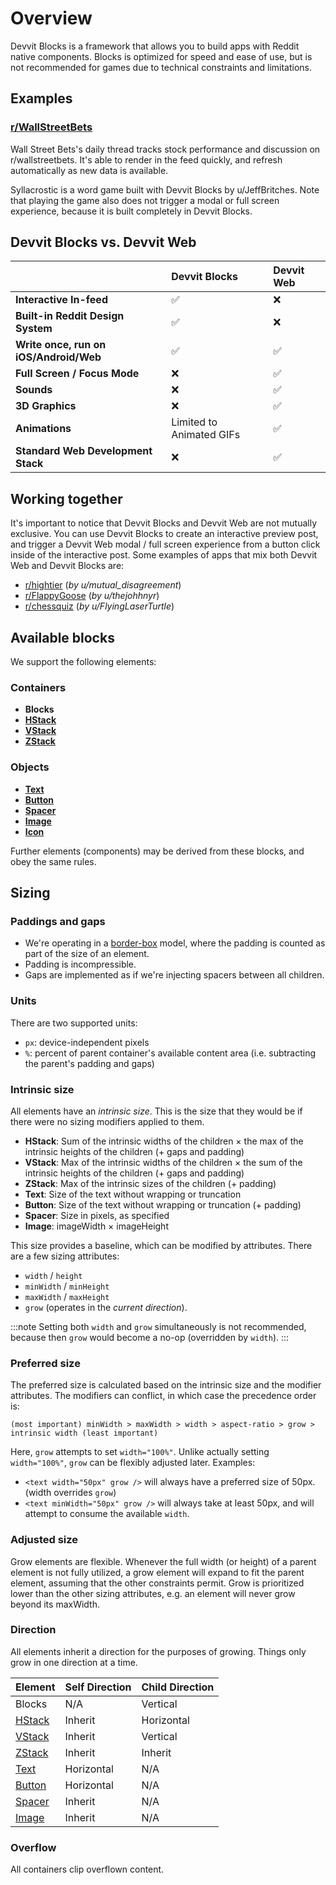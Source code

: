 # Overview

Devvit Blocks is a framework that allows you to build apps with Reddit native components. Blocks is optimized for speed and ease of use, but is not recommended for games due to technical constraints and limitations.

## Examples

### [r/WallStreetBets](https://www.reddit.com/r/wallstreetbets)

Wall Street Bets's daily thread tracks stock performance and discussion on r/wallstreetbets. It's able to render in the feed quickly, and refresh automatically as new data is available.

Syllacrostic is a word game built with Devvit Blocks by u/JeffBritches. Note that playing the game also does not trigger a modal or full screen experience, because it is built completely in Devvit Blocks.

## Devvit Blocks vs. Devvit Web

|                                        | Devvit Blocks            | Devvit Web |
| :------------------------------------- | :----------------------- | :--------- |
| **Interactive In-feed**                | ✅                       | ❌         |
| **Built-in Reddit Design System**      | ✅                       | ❌         |
| **Write once, run on iOS/Android/Web** | ✅                       | ✅         |
| **Full Screen / Focus Mode**           | ❌                       | ✅         |
| **Sounds**                             | ❌                       | ✅         |
| **3D Graphics**                        | ❌                       | ✅         |
| **Animations**                         | Limited to Animated GIFs | ✅         |
| **Standard Web Development Stack**     | ❌                       | ✅         |

## Working together

It's important to notice that Devvit Blocks and Devvit Web are not mutually exclusive. You can use Devvit Blocks to create an interactive preview post, and trigger a Devvit Web modal / full screen experience from a button click inside of the interactive post. Some examples of apps that mix both Devvit Web and Devvit Blocks are:

- [r/hightier](https://www.reddit.com/r/hightier) (_by u/mutual_disagreement_)
- [r/FlappyGoose](https://www.reddit.com/r/FlappyGoose) (_by u/thejohhnyr_)
- [r/chessquiz](https://www.reddit.com/r/chessquiz) (_by u/FlyingLaserTurtle_)

## Available blocks

We support the following elements:

### Containers

- **Blocks**
- [**HStack**](../../../blocks/stacks)
- [**VStack**](../../../blocks/stacks)
- [**ZStack**](../../../blocks/stacks)

### Objects

- [**Text**](../../../blocks/text)
- [**Button**](../../../blocks/button)
- [**Spacer**](../../../blocks/spacer)
- [**Image**](../../../blocks/image)
- [**Icon**](../../../blocks/icon)

Further elements (components) may be derived from these blocks, and obey the same rules.

## Sizing

### Paddings and gaps

- We're operating in a [border-box](https://developer.mozilla.org/en-US/docs/Web/CSS/box-sizing) model, where the padding is counted as part of the size of an element.
- Padding is incompressible.
- Gaps are implemented as if we're injecting spacers between all children.

### Units

There are two supported units:

- `px`: device-independent pixels
- `%`: percent of parent container's available content area (i.e. subtracting the parent's padding and gaps)

### Intrinsic size

All elements have an _intrinsic size_. This is the size that they would be if there were no sizing modifiers applied to them.

- **HStack**: Sum of the intrinsic widths of the children &times; the max of the intrinsic heights of the children (+ gaps and padding)
- **VStack**: Max of the intrinsic widths of the children &times; the sum of the intrinsic heights of the children (+ gaps and padding)
- **ZStack**: Max of the intrinsic sizes of the children (+ padding)
- **Text**: Size of the text without wrapping or truncation
- **Button**: Size of the text without wrapping or truncation (+ padding)
- **Spacer**: Size in pixels, as specified
- **Image**: imageWidth &times; imageHeight

This size provides a baseline, which can be modified by attributes. There are a few sizing attributes:

- `width` / `height`
- `minWidth` / `minHeight`
- `maxWidth` / `maxHeight`
- `grow` (operates in the _current direction_).

:::note
Setting both `width` and `grow` simultaneously is not recommended, because then `grow` would become a no-op (overridden by `width`).
:::

### Preferred size

The preferred size is calculated based on the intrinsic size and the modifier attributes. The modifiers can conflict, in which case the precedence order is:

`(most important) minWidth > maxWidth > width > aspect-ratio > grow > intrinsic width (least important)`

Here, `grow` attempts to set `width="100%"`. Unlike actually setting `width="100%"`, `grow` can be flexibly adjusted later. Examples:

- `<text width="50px" grow />` will always have a preferred size of 50px. (width overrides `grow`)
- `<text minWidth="50px" grow />` will always take at least 50px, and will attempt to consume the available `width`.

### Adjusted size

Grow elements are flexible. Whenever the full width (or height) of a parent element is not fully utilized, a grow element will expand to fit the parent element, assuming that the other constraints permit. Grow is prioritized lower than the other sizing attributes, e.g. an element will never grow beyond its maxWidth.

### Direction

All elements inherit a direction for the purposes of growing. Things only grow in one direction at a time.

| Element                          | Self Direction | Child Direction |
| -------------------------------- | -------------- | --------------- |
| Blocks                           | N/A            | Vertical        |
| [HStack](../../../blocks/stacks) | Inherit        | Horizontal      |
| [VStack](../../../blocks/stacks) | Inherit        | Vertical        |
| [ZStack](../../../blocks/stacks) | Inherit        | Inherit         |
| [Text](../../../blocks/text)     | Horizontal     | N/A             |
| [Button](../../../blocks/button) | Horizontal     | N/A             |
| [Spacer](../../../blocks/spacer) | Inherit        | N/A             |
| [Image](../../../blocks/image)   | Inherit        | N/A             |

### Overflow

All containers clip overflown content.
